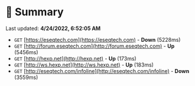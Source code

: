 # 📖 Summary
Last updated: **4/24/2022, 6:52:05 AM**

- `GET` [https://eseqtech.com](https://eseqtech.com) - **Down** (5228ms)
- `GET` [http://forum.eseqtech.com](http://forum.eseqtech.com) - **Up** (5456ms)
- `GET` [http://hexp.net](http://hexp.net) - **Up** (173ms)
- `GET` [http://ws.hexp.net](http://ws.hexp.net) - **Up** (183ms)
- `GET` [http://eseqtech.com/infoline](http://eseqtech.com/infoline) - **Down** (3559ms)
